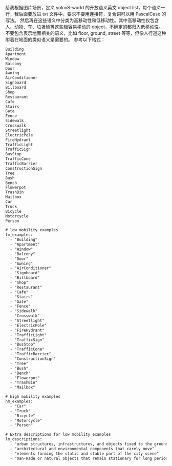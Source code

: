 给我根据图片场景，定义 yolov8-world 的开放语义英文 object list，每个语义一行，我后面要放进 txt 文件中，要求不要用连接符，复合词可以用 PascalCase 的写法。
然后再在这些语义中分类为高移动性和低移动性。其中高移动性仅包含人、动物、车、垃圾桶等这些极容易移动的 object，不确定的都归入低移动性。
不要包含表示地面相关的语义，比如 floor, ground, street 等等，但像人行道这种附着在地面的类似语义是需要的。
参考以下格式：

```txt
Building
Apartment
Window
Balcony
Door
Awning
AirConditioner
Signboard
Billboard
Shop
Restaurant
Cafe
Stairs
Gate
Fence
Sidewalk
Crosswalk
Streetlight
ElectricPole
FireHydrant
TrafficLight
TrafficSign
BusStop
TrafficCone
TrafficBarrier
ConstructionSign
Tree
Bush
Bench
Flowerpot
TrashBin
Mailbox
Car
Truck
Bicycle
Motorcycle
Person
```

```txt
# low mobility examples
lm_examples:
  - "Building"
  - "Apartment"
  - "Window"
  - "Balcony"
  - "Door"
  - "Awning"
  - "AirConditioner"
  - "Signboard"
  - "Billboard"
  - "Shop"
  - "Restaurant"
  - "Cafe"
  - "Stairs"
  - "Gate"
  - "Fence"
  - "Sidewalk"
  - "Crosswalk"
  - "Streetlight"
  - "ElectricPole"
  - "FireHydrant"
  - "TrafficLight"
  - "TrafficSign"
  - "BusStop"
  - "TrafficCone"
  - "TrafficBarrier"
  - "ConstructionSign"
  - "Tree"
  - "Bush"
  - "Bench"
  - "Flowerpot"
  - "TrashBin"
  - "Mailbox"

# high mobility examples
hm_examples:
  - "Car"
  - "Truck"
  - "Bicycle"
  - "Motorcycle"
  - "Person"

# Extra descriptions for low mobility examples
lm_descriptions:
  - "urban structures, infrastructures, and objects fixed to the ground"
  - "architectural and environmental components that rarely move"
  - "elements forming the static and stable part of the city scene"
  - "man-made or natural objects that remain stationary for long periods"
```